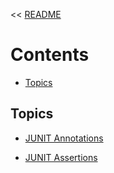 << [README](README.md)

# Contents
- [Topics](#topics)

## Topics

- [JUNIT Annotations](./JUNITAnnotations.md)

- [JUNIT Assertions](./JUNITAssertions.md)